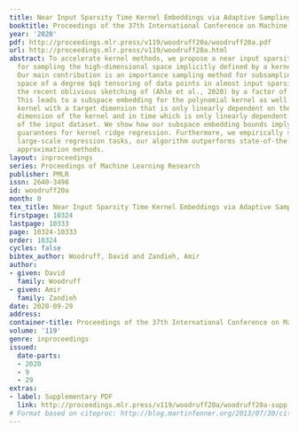 ```yaml
---
title: Near Input Sparsity Time Kernel Embeddings via Adaptive Sampling
booktitle: Proceedings of the 37th International Conference on Machine Learning
year: '2020'
pdf: http://proceedings.mlr.press/v119/woodruff20a/woodruff20a.pdf
url: http://proceedings.mlr.press/v119/woodruff20a.html
abstract: To accelerate kernel methods, we propose a near input sparsity time method
  for sampling the high-dimensional space implicitly defined by a kernel transformation.
  Our main contribution is an importance sampling method for subsampling the feature
  space of a degree $q$ tensoring of data points in almost input sparsity time, improving
  the recent oblivious sketching of (Ahle et al., 2020) by a factor of $q^{5/2}/\epsilon^2$.
  This leads to a subspace embedding for the polynomial kernel as well as the Gaussian
  kernel with a target dimension that is only linearly dependent on the statistical
  dimension of the kernel and in time which is only linearly dependent on the sparsity
  of the input dataset. We show how our subspace embedding bounds imply new statistical
  guarantees for kernel ridge regression. Furthermore, we empirically show that in
  large-scale regression tasks, our algorithm outperforms state-of-the-art kernel
  approximation methods.
layout: inproceedings
series: Proceedings of Machine Learning Research
publisher: PMLR
issn: 2640-3498
id: woodruff20a
month: 0
tex_title: Near Input Sparsity Time Kernel Embeddings via Adaptive Sampling
firstpage: 10324
lastpage: 10333
page: 10324-10333
order: 10324
cycles: false
bibtex_author: Woodruff, David and Zandieh, Amir
author:
- given: David
  family: Woodruff
- given: Amir
  family: Zandieh
date: 2020-09-29
address: 
container-title: Proceedings of the 37th International Conference on Machine Learning
volume: '119'
genre: inproceedings
issued:
  date-parts:
  - 2020
  - 9
  - 29
extras:
- label: Supplementary PDF
  link: http://proceedings.mlr.press/v119/woodruff20a/woodruff20a-supp.pdf
# Format based on citeproc: http://blog.martinfenner.org/2013/07/30/citeproc-yaml-for-bibliographies/
---
```

